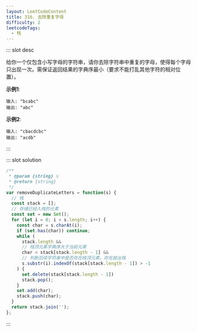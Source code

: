 ```yaml
---
layout: LeetCodeContent
title: 316. 去除重复字母
difficulty: 2
leetcodeTags:
  - 栈
---
```



::: slot desc

给你一个仅包含小写字母的字符串，请你去除字符串中重复的字母，使得每个字母只出现一次。需保证返回结果的字典序最小（要求不能打乱其他字符的相对位置）。

**示例1**:

```
输入: "bcabc"
输出: "abc"
```

**示例2**:

```
输入: "cbacdcbc"
输出: "acdb"
```
:::


::: slot solution

```javascript
/**
 * @param {string} s
 * @return {string}
 */
var removeDuplicateLetters = function(s) {
  // 栈
  const stack = [];
  // 存储已经入栈的元素
  const set = new Set();
  for (let i = 0; i < s.length; i++) {
    const char = s.charAt(i);
    if (set.has(char)) continue;
    while (
      stack.length && 
      // 栈顶元素字典序大于当前元素
      char < stack[stack.length - 1] &&
      // 判断后续字符串中是否存在栈顶元素，存在就出栈
      s.substr(i).indexOf(stack[stack.length - 1]) > -1
    ) {
      set.delete(stack[stack.length - 1])
      stack.pop();
    }
    set.add(char);
    stack.push(char);
  }
  return stack.join('');
};
```

:::